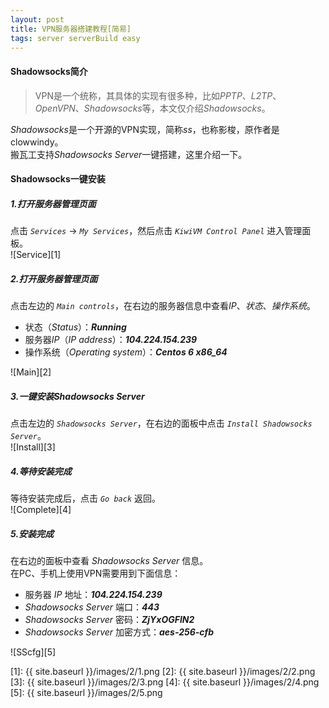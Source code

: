 ```yaml
---
layout: post
title: VPN服务器搭建教程[简易]
tags: server serverBuild easy
---
```


#### Shadowsocks简介
> VPN是一个统称，其具体的实现有很多种，比如*PPTP*、*L2TP*、*OpenVPN*、*Shadowsocks*等，本文仅介绍*Shadowsocks*。

*Shadowsocks*是一个开源的VPN实现，简称*ss*，也称影梭，原作者是clowwindy。  
搬瓦工支持*Shadowsocks Server*一键搭建，这里介绍一下。


#### Shadowsocks一键安装

##### 1.打开服务器管理页面
点击 *`Services`* -> *`My Services`*，然后点击 *`KiwiVM Control Panel`* 进入管理面板。  
![Service][1]

##### 2.打开服务器管理页面
点击左边的 *`Main controls`*，在右边的服务器信息中查看*IP*、*状态*、*操作系统*。
  
- 状态（*Status*）：***Running***
- 服务器*IP*（*IP address*）：***104.224.154.239***
- 操作系统（*Operating system*）：***Centos 6 x86_64***

![Main][2]

##### 3.一键安装*Shadowsocks Server*
点击左边的 *`Shadowsocks Server`*，在右边的面板中点击 *`Install Shadowsocks Server`*。  
![Install][3]

##### 4.等待安装完成
等待安装完成后，点击 *`Go back`* 返回。  
![Complete][4]

##### 5.安装完成
在右边的面板中查看 *Shadowsocks Server* 信息。  
在PC、手机上使用VPN需要用到下面信息：

- 服务器 *IP* 地址：***104.224.154.239***
- *Shadowsocks Server* 端口：***443***
- *Shadowsocks Server* 密码：***ZjYxOGFlN2***
- *Shadowsocks Server* 加密方式：***aes-256-cfb***

![SScfg][5]

[1]: {{ site.baseurl }}/images/2/1.png
[2]: {{ site.baseurl }}/images/2/2.png
[3]: {{ site.baseurl }}/images/2/3.png
[4]: {{ site.baseurl }}/images/2/4.png
[5]: {{ site.baseurl }}/images/2/5.png
